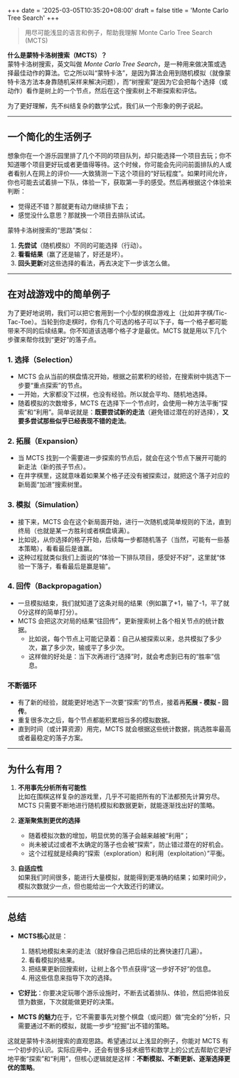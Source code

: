 +++
date = '2025-03-05T10:35:20+08:00'
draft = false
title = 'Monte Carlo Tree Search'
+++

> 用尽可能浅显的语言和例子，帮助我理解 Monte Carlo Tree Search (MCTS)

**什么是蒙特卡洛树搜索（MCTS）？**  
蒙特卡洛树搜索，英文叫做 *Monte Carlo Tree Search*，是一种用来做决策或选择最佳动作的算法。它之所以叫“蒙特卡洛”，是因为算法会用到随机模拟（就像蒙特卡洛方法本身靠随机采样来解决问题），而“树搜索”是因为它会把每个选择（或动作）看作是树上的一个节点，然后在这个搜索树上不断探索和评估。

为了更好理解，先不纠结复杂的数学公式，我们从一个形象的例子说起。

---

## 一个简化的生活例子

想象你在一个游乐园里排了几个不同的项目队列，却只能选择一个项目去玩；你不知道哪个项目更好玩或者更值得等待。这个时候，你可能会先问问前面排队的人或者看别人在网上的评价——大致猜测一下这个项目的“好玩程度”。如果时间允许，你也可能去试着排一下队，体验一下，获取第一手的感受。然后再根据这个体验来判断：  
- 觉得还不错？那就更有动力继续排下去；  
- 感觉没什么意思？那就换一个项目去排队试试。

蒙特卡洛树搜索的“思路”类似：  
1. **先尝试**（随机模拟）不同的可能选择（行动）。  
2. **看看结果**（赢了还是输了，好还是坏）。  
3. **回头更新**对这些选择的看法，再去决定下一步该怎么做。  

---

## 在对战游戏中的简单例子

为了更好地说明，我们可以把它套用到一个小型的棋盘游戏上（比如井字棋/Tic-Tac-Toe）。当轮到你走棋时，你有几个可选的格子可以下子，每一个格子都可能带来不同的后续结果。你不知道该选哪个格子才是最优。MCTS 就是用以下几个步骤来帮你找到“更好”的落子点。

### 1. 选择（Selection）
- MCTS 会从当前的棋盘情况开始，根据之前累积的经验，在搜索树中挑选下一步要“重点探索”的节点。
- 一开始，大家都没下过棋，也没有经验。所以就会平均、随机地选择。
- 随着模拟的次数增多，MCTS 在选择下一个节点时，会使用一种方法平衡“探索”和“利用”。简单说就是：**既要尝试新的走法**（避免错过潜在的好选择），**又要多尝试那些似乎已经表现不错的走法**。

### 2. 拓展（Expansion）
- 当 MCTS 找到一个需要进一步探索的节点后，就会在这个节点下展开可能的新走法（新的孩子节点）。
- 在井字棋里，这就意味着如果某个格子还没有被探索过，就把这个落子对应的新局面“加进”搜索树里。

### 3. 模拟（Simulation）
- 接下来，MCTS 会在这个新局面开始，进行一次随机或简单规则的下法，直到终局（也就是某一方胜利或者棋盘填满）。
- 比如说，从你选择的格子开始，后续每一步都随机落子（当然，可能有一些基本策略），看看最后是谁赢。  
- 这种过程就类似我们上面说的“体验一下排队项目，感受好不好”，这里就“体验一下落子，看看最后是赢是输”。

### 4. 回传（Backpropagation）
- 一旦模拟结束，我们就知道了这条对局的结果（例如赢了+1，输了-1，平了就0分这样的简单打分）。
- MCTS 会把这次对局的结果“往回传”，更新搜索树上各个相关节点的统计数据。  
  - 比如说，每个节点上可能记录着：自己从被探索以来，总共模拟了多少次，赢了多少次，输或平了多少次。  
  - 这样做的好处是：当下次再进行“选择”时，就会考虑到已有的“胜率”信息。

### 不断循环
- 有了新的经验，就能更好地选下一次要“探索”的节点，接着再**拓展 - 模拟 - 回传**。  
- 重复很多次之后，每个节点都能积累相当多的模拟数据。  
- 直到时间（或计算资源）用完，MCTS 就会根据这些统计数据，挑选胜率最高或者最稳定的落子方案。

---

## 为什么有用？

1. **不用事先分析所有可能性**  
   比如在围棋这样复杂的游戏里，几乎不可能把所有的下法都预先计算穷尽。MCTS 只需要不断地进行随机模拟和数据更新，就能逐渐找出好的策略。

2. **逐渐聚焦到更优的选择**  
   - 随着模拟次数的增加，明显优势的落子会越来越被“利用”；  
   - 尚未被试过或者不太确定的落子也会被“探索”，防止错过潜在的好机会。  
   - 这个过程就是经典的“探索（exploration）和利用（exploitation）”平衡。

3. **自适应性**  
   如果我们时间很多，能进行大量模拟，就能得到更准确的结果；如果时间少，模拟次数就少一点，但也能给出一个大致还行的建议。

---

## 总结

- **MCTS核心**就是：  
  1. 随机地模拟未来的走法（就好像自己把后续的比赛快速打几遍）。  
  2. 看看模拟的结果。  
  3. 把结果更新回搜索树，让树上各个节点获得“这一步好不好”的信息。  
  4. 用这些信息来指导下次的选择。

- **它好比**：你要决定玩哪个游乐设施时，不断去试着排队、体验，然后把体验反馈为数据，下次就能做更好的决策。

- **MCTS 的魅力**在于，它不需要事先对整个棋盘（或问题）做“完全的”分析，只需要通过不断的模拟，就能一步步“挖掘”出不错的策略。  

这就是蒙特卡洛树搜索的直观思路。希望通过以上浅显的例子，你能对 MCTS 有一个初步的认识。实际应用中，还会有很多技术细节和数学上的公式去帮助它更好地平衡“探索”和“利用”，但核心逻辑就是这样：**不断模拟、不断更新、逐渐选择更优的策略**。